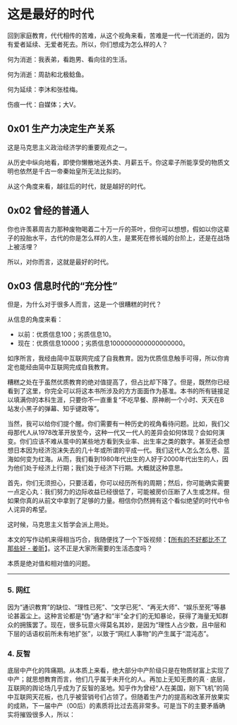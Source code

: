 # 这是最好的时代

回到家庭教育，代代相传的苦难，从这个视角来看，苦难是一代一代消逝的，因为有爱者延续、无爱者死去。所以，你们想成为怎么样的人？

何为消逝：我表弟，看跑男、看向往的生活。

何为消逝：周劼和北极鲶鱼。

何为延续：李沐和张桂梅。

伤痕一代：自媒体；大V。

## 0x01 生产力决定生产关系

这是马克思主义政治经济学的重要观点之一。

从历史中纵向地看，即使你懒散地送外卖、月薪五千。你这辈子所能享受的物质文明也依然是千古一帝秦始皇所无法比拟的。

从这个角度来看，越往后的时代，就是越好的时代。

## 0x02 曾经的普通人

你也许羡慕周吉力那种废物喝着二十万一斤的茶叶，但你可以想想，假如以你这辈子的投胎水平，古代的你是怎么样的人生，是累死在修长城的台阶上，还是在战场上被活埋？

所以，对你而言，这就是最好的时代。

## 0x03 信息时代的“充分性”

但是，为什么对于很多人而言，这是一个很糟糕的时代？

从信息的角度来看：

- 以前：优质信息100；劣质信息10。
- 现在：优质信息10000；劣质信息1000000000000000000。

如序所言，我经由简中互联网完成了自我教育。因为优质信息触手可得，所以你肯定也能经由简中互联网完成自我教育。

糟糕之处在于虽然优质教育的绝对值提高了，但占比却下降了。但是，既然你已经看到了这里，你完全可以将这本书所涉及的方方面面作为基准。本书的所有链接足以填满你的本科生涯，只要你不一直重复“不吃早餐、原神刷一个小时、天天在B站发小黑子的弹幕、知乎键政等”。

当然，我可以给你们提个醒。你们需要有一种历史的视角看待问题。比如，我们父母那代人从1978改革开放至今，这种一代又一代人的差异会如何体现？会如何演变。你们应该不难从茧中的某些地方看到失业率、出生率之类的数字。甚至还会想想日本因为经济泡沫失去的几十年或所谓的平成一代。我们这代人怎么怎么卷、蓝海如何变为红海。从而，我们看到1980年代出生的人好于2000年代出生的人，因为他们处于经济上行期；我们处于经济下行期。大概就这种意思。

首先，你们无须担心，只要活着，你可以经历所有的周期；然后，你可能确实需要一点定心丸：我们努力的边际收益已经很低了，可能被房价压断了人生或怎样。但如果你真的从前文中拿到了足够的力量。相信你仍然拥有这个看似绝望的时代中令人诧异的希望。

这时候，马克思主义哲学会派上用处。

本文的写作动机来得相当巧合，我随便找了一个下饭视频：【[所有的不好都比不了那些好 - 姜昕](https://yixi.tv/#/speech/detail?id=1109)】。这不正是大家所需要的生活态度吗？

本质是绝对值和相对值的问题。

-------------------------------------

### 5. 网红

因为“通识教育”的缺位、“理性已死”、“文学已死”、“再无大师”、“娱乐至死”等暴论甚嚣尘上。这种言论都是“伪”通才和“半”全才们的无知暴论，获得了海量无知群众的拥簇罢了。现在，很多玩意火得莫名其妙，是因为“理性人占少数，且中层和下层的话语权前所未有地扩张”，以致于“网红人事物”的产生属于“混沌态”。

### 4. 反智

底层中产化的阵痛期。从本质上来看，绝大部分中产阶级只是在物质财富上实现了中产；就思想教育而言，他们几乎属于未开化的人。再加上无知无畏的真 · 底层，互联网的舆论场几乎成为了反智的圣地。知乎作为曾经“人在美国，刚下飞机”的简中互联网天花板，也几乎被营销号们占领了。但随着生产力的提高和改革开放果实的成熟，下一届中产（00后）的素质将比过去高非常多。可是当下的主要矛盾确实将摧毁很多人，所以：
